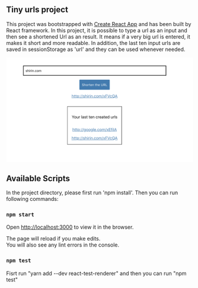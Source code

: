 ## Tiny urls project

This project was bootstrapped with [Create React App](https://github.com/facebook/create-react-app) and has been built by React framework.
In this project, it is possible to type a url as an input and then see a shortened Url as an result. It means if a very big url is entered, it makes it short and more readable. In addition, the last ten input urls are saved in sessionStorage as 'url' and they can be used whenever needed.

![alt text](images/tinyUrlView.png)

## Available Scripts

In the project directory, please first run 'npm install'. Then you can run following commands:

### `npm start`

Open [http://localhost:3000](http://localhost:3000) to view it in the browser.

The page will reload if you make edits.<br>
You will also see any lint errors in the console.

### `npm test`

Fisrt run "yarn add --dev react-test-renderer" and then you can run "npm test"
